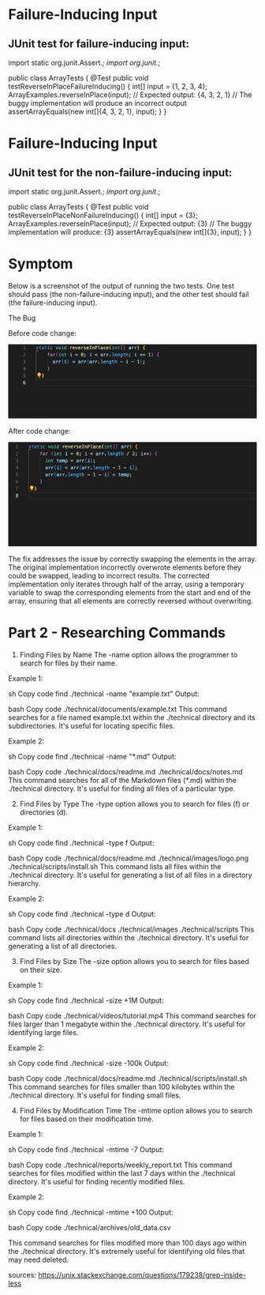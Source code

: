 # Failure-Inducing Input
## JUnit test for failure-inducing input:
 import static org.junit.Assert.*;
import org.junit.*;

public class ArrayTests {
  @Test
  public void testReverseInPlaceFailureInducing() {
    int[] input = {1, 2, 3, 4};
    ArrayExamples.reverseInPlace(input);
    // Expected output: {4, 3, 2, 1}
    // The buggy implementation will produce an incorrect output
    assertArrayEquals(new int[]{4, 3, 2, 1}, input);
  }
}
# Failure-Inducing Input
## JUnit test for the non-failure-inducing input:

import static org.junit.Assert.*;
import org.junit.*;

public class ArrayTests {
  @Test
  public void testReverseInPlaceNonFailureInducing() {
    int[] input = {3};
    ArrayExamples.reverseInPlace(input);
    // Expected output: {3}
    // The buggy implementation will produce: {3}
    assertArrayEquals(new int[]{3}, input);
  }
}
# Symptom
Below is a screenshot of the output of running the two tests. One test should pass (the non-failure-inducing input), and the other test should fail (the failure-inducing input).

The Bug


Before code change:



![Image](12.jpg)


After code change:

![Image](13.jpg)










The fix addresses the issue by correctly swapping the elements in the array. The original implementation incorrectly overwrote elements before they could be swapped, leading to incorrect results. The corrected implementation only iterates through half of the array, using a temporary variable to swap the corresponding elements from the start and end of the array, ensuring that all elements are correctly reversed without overwriting.

# Part 2 - Researching Commands

1. Finding Files by Name
The -name option allows the programmer to search for files by their name.

Example 1:

sh
Copy code
find ./technical -name "example.txt"
Output:

bash
Copy code
./technical/documents/example.txt
This command searches for a file named example.txt within the ./technical directory and its subdirectories. It's useful for locating specific files.

Example 2:

sh
Copy code
find ./technical -name "*.md"
Output:

bash
Copy code
./technical/docs/readme.md
./technical/docs/notes.md
This command searches for all of the Markdown files (*.md) within the ./technical directory. It's useful for finding all files of a particular type.

2. Find Files by Type
The -type option allows you to search for files (f) or directories (d).

Example 1:

sh
Copy code
find ./technical -type f
Output:

bash
Copy code
./technical/docs/readme.md
./technical/images/logo.png
./technical/scripts/install.sh
This command lists all files within the ./technical directory. It's useful for generating a list of all files in a directory hierarchy.

Example 2:

sh
Copy code
find ./technical -type d
Output:

bash
Copy code
./technical/docs
./technical/images
./technical/scripts
This command lists all directories within the ./technical directory. It's useful for generating a list of all directories.

3. Find Files by Size
The -size option allows you to search for files based on their size.

Example 1:

sh
Copy code
find ./technical -size +1M
Output:

bash
Copy code
./technical/videos/tutorial.mp4
This command searches for files larger than 1 megabyte within the ./technical directory. It's useful for identifying large files.

Example 2:

sh
Copy code
find ./technical -size -100k
Output:

bash
Copy code
./technical/docs/readme.md
./technical/scripts/install.sh
This command searches for files smaller than 100 kilobytes within the ./technical directory. It's useful for finding small files.

4. Find Files by Modification Time
The -mtime option allows you to search for files based on their modification time.

Example 1:

sh
Copy code
find ./technical -mtime -7
Output:

bash
Copy code
./technical/reports/weekly_report.txt
This command searches for files modified within the last 7 days within the ./technical directory. It's useful for finding recently modified files.

Example 2:

sh
Copy code
find ./technical -mtime +100
Output:

bash
Copy code
./technical/archives/old_data.csv

This command searches for files modified more than 100 days ago within the ./technical directory. It's extremely useful for identifying old files that may need deleted.





sources:  https://unix.stackexchange.com/questions/179238/grep-inside-less












